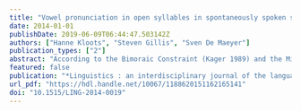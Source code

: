 ```yaml
---
title: "Vowel pronunciation in open syllables in spontaneously spoken standard Dutch : exploring a phonological constraint in a listening task"
date: 2014-01-01
publishDate: 2019-06-09T06:44:47.503142Z
authors: ["Hanne Kloots", "Steven Gillis", "Sven De Maeyer"]
publication_types: ["2"]
abstract: "According to the Bimoraic Constraint (Kager 1989) and the Minimal Rhyme Constraint (Booij 1995), Dutch syllables by default end in either a tense vowel or a lax vowel followed by a consonant. Syllables ending in a lax vowel do not meet the phonological requirements of a felicitous syllable. The present paper reports on a listening task in which this phonological constraint is explored. Three linguists were asked to categorize 3984 vowels in open syllables in bisyllabic Dutch words with two full vowels (e.g., globaal [glo'bal] global, dictee [d&#618;k'te] dictation). The source words originated from spontaneously spoken Standard Dutch by 80 Flemish and 80 Dutch teachers of Dutch. The main variables of this study were stress (stressed vs. unstressed syllables), relative position in the word (first vs. second syllable), vowel (/a/-/e/-/i/-/o/) and country (Flanders vs. the Netherlands)."
featured: false
publication: "*Linguistics : an interdisciplinary journal of the language sciences*"
url_pdf: "https://hdl.handle.net/10067/1188620151162165141"
doi: "10.1515/LING-2014-0019"
---
```


